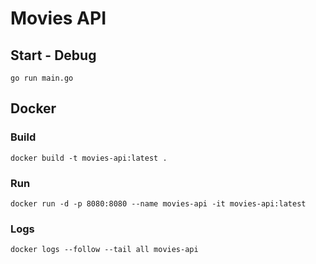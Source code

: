 # Movies API

## Start - Debug

```{bash}
go run main.go
```

## Docker

### Build

```{bash}
docker build -t movies-api:latest .
```

### Run

```{bash}
docker run -d -p 8080:8080 --name movies-api -it movies-api:latest
```

### Logs

```{bash}
docker logs --follow --tail all movies-api
```
